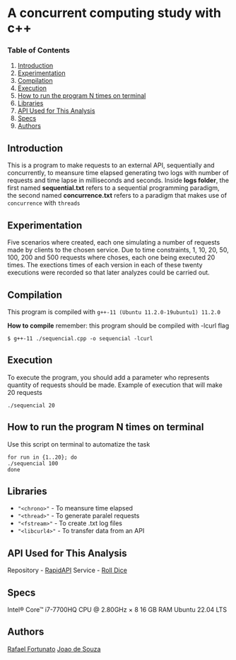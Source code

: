 # A concurrent computing study with c++

### Table of Contents

1. [Introduction](#introduction)
2. [Experimentation](#experimentation)
3. [Compilation](#compilation)
4. [Execution](#execution)
5. [How to run the program N times on terminal](#how-to-run-the-program-n-times-on-terminal)
6. [Libraries](#libraries)
7. [API Used for This Analysis](#api-used-for-this-analysis)
8. [Specs](#specs)
8. [Authors](#authors)

## Introduction
This is a program to make requests to an external API, sequentially and concurrently, to meansure time elapsed generating two logs with number of requests and time lapse in milliseconds and seconds. 
Inside **logs folder**, the first named **sequential.txt** refers to a sequential programming paradigm, the second named **concurrence.txt** refers to a paradigm that makes use of `concurrence` with `threads`

## Experimentation
Five scenarios where created, each one simulating a number of requests made by clients to the chosen service.
Due to time constraints, 1, 10, 20, 50, 100, 200 and 500 requests where choses, each one being executed 20 times.
The exections times of each version in each of these twenty executions were recorded so that later analyzes could be carried out.

## Compilation
This program is compiled with `g++-11 (Ubuntu 11.2.0-19ubuntu1) 11.2.0`

**How to compile**
remember: this program should be compiled with -lcurl flag
```
$ g++-11 ./sequencial.cpp -o sequencial -lcurl  
```

## Execution
To execute the program, you should add a parameter who represents quantity of requests should be made.
Example of execution that will make 20 requests
```
./sequencial 20
```

## How to run the program N times on terminal
Use this script on terminal to automatize the task
```script
for run in {1..20}; do
./sequencial 100
done
```

## Libraries
* `"<chrono>"` - To meansure time elapsed
* `"<thread>"` - To generate paralel requests
* `"<fstream>"` - To create .txt log files
* `"<libcurl4>"` - To transfer data from an API

## API Used for This Analysis
Repository - [RapidAPI](https://rapidapi.com/hub)
Service - [Roll Dice](https://rapidapi.com/vishukaypri/api/roll-dice1/)

## Specs
Intel® Core™ i7-7700HQ CPU @ 2.80GHz × 8 
16 GB RAM
Ubuntu 22.04 LTS

## Authors
[Rafael Fortunato](https://github.com/obelixlelul)
[Joao de Souza](https://github.com/joaosfvieira)

